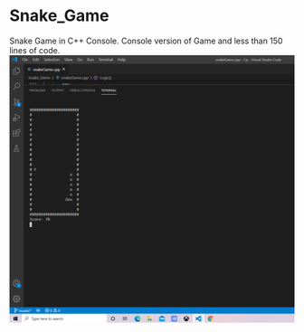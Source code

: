 # Snake_Game
Snake Game in C++ Console. Console version of Game and less than 150 lines of code.
![Demo](demo.png)